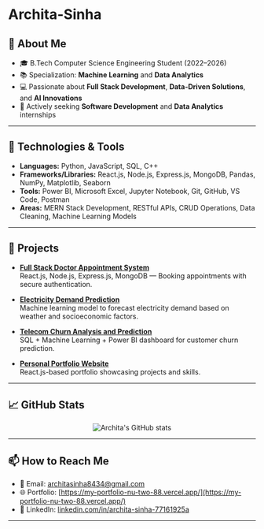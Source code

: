 # Archita-Sinha
## 💬 About Me

- 🎓 B.Tech Computer Science Engineering Student (2022–2026)  
- 📚 Specialization: **Machine Learning** and **Data Analytics**  
- 💻 Passionate about **Full Stack Development**, **Data-Driven Solutions**, and **AI Innovations**  
- 🚀 Actively seeking **Software Development** and **Data Analytics** internships

---

## 🔧 Technologies & Tools

- **Languages:** Python, JavaScript, SQL, C++
- **Frameworks/Libraries:** React.js, Node.js, Express.js, MongoDB, Pandas, NumPy, Matplotlib, Seaborn
- **Tools:** Power BI, Microsoft Excel, Jupyter Notebook, Git, GitHub, VS Code, Postman
- **Areas:** MERN Stack Development, RESTful APIs, CRUD Operations, Data Cleaning, Machine Learning Models

---

## 🚀 Projects

- **[Full Stack Doctor Appointment System](https://github.com/architaa1/architaa1-Doctors_Appointment_Website)**  
  React.js, Node.js, Express.js, MongoDB — Booking appointments with secure authentication.

- **[Electricity Demand Prediction](https://github.com/architaa1/AI-Model-Predicting-Electricity-Demand-in-Delhi)**  
  Machine learning model to forecast electricity demand based on weather and socioeconomic factors.

- **[Telecom Churn Analysis and Prediction](https://github.com/architaa1/Pbi_SQL_ML_INTEGRATED_PROJECT_TelecomChurnAnalysis)**  
  SQL + Machine Learning + Power BI dashboard for customer churn prediction.

- **[Personal Portfolio Website](https://github.com/architaa1/Archita_Portfolio_Website)**  
  React.js-based portfolio showcasing projects and skills.

---

## 📈 GitHub Stats

<p align="center">
  <img src="https://github-readme-stats.vercel.app/api?username=architaa1&show_icons=true&theme=radical" alt="Archita's GitHub stats" />
</p>

---

## 📫 How to Reach Me

- 📧 Email: [architasinha8434@gmail.com](mailto:architasinha8434@gmail.com)
- 🌐 Portfolio: [https://my-portfolio-nu-two-88.vercel.app/](https://my-portfolio-nu-two-88.vercel.app/)
- 💼 LinkedIn: [linkedin.com/in/archita-sinha-77161925a](https://www.linkedin.com/in/archita-sinha-77161925a/)

---
